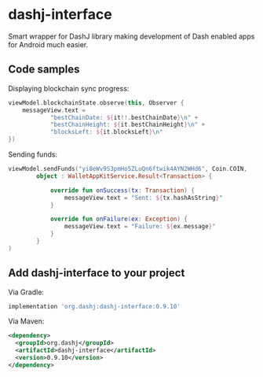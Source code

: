 # dashj-interface
Smart wrapper for DashJ library making development of Dash enabled apps for Android much easier.

## Code samples

Displaying blockchain sync progress: 
```kotlin
viewModel.blockchainState.observe(this, Observer {
    messageView.text =
            "bestChainDate: ${it!!.bestChainDate}\n" +
            "bestChainHeight: ${it.bestChainHeight}\n" +
            "blocksLeft: ${it.blocksLeft}\n"
})
```

Sending funds: 
```kotlin
viewModel.sendFunds("yi8eWv9S3pmHo5ZLuQn6ftwik4AYN2WHd6", Coin.COIN,
        object : WalletAppKitService.Result<Transaction> {

            override fun onSuccess(tx: Transaction) {
                messageView.text = "Sent: ${tx.hashAsString}"
            }

            override fun onFailure(ex: Exception) {
                messageView.text = "Failure: ${ex.message}"
            }
        }
)
```

Add dashj-interface to your project
----------------------------

Via Gradle:
```gradle
implementation 'org.dashj:dashj-interface:0.9.10'
```

Via Maven:
```xml
<dependency>
  <groupId>org.dashj</groupId>
  <artifactId>dashj-interface</artifactId>
  <version>0.9.10</version>
</dependency>
```
